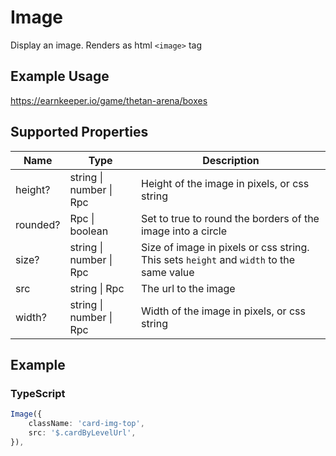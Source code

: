 # Image

Display an image. Renders as html `<image>` tag

## Example Usage

<https://earnkeeper.io/game/thetan-arena/boxes>

## Supported Properties

| Name     | Type                    | Description                                                                             |
| -------- | ----------------------- | --------------------------------------------------------------------------------------- |
| height?  | string \| number \| Rpc | Height of the image in pixels, or css string                                            |
| rounded? | Rpc \| boolean          | Set to true to round the borders of the image into a circle                             |
| size?    | string \| number \| Rpc | Size of image in pixels or css string. This sets `height` and `width` to the same value |
| src      | string \| Rpc           | The url to the image                                                                    |
| width?   | string \| number \| Rpc | Width of the image in pixels, or css string                                             |

## Example

### TypeScript

```typescript
Image({
    className: 'card-img-top',
    src: '$.cardByLevelUrl',
}),

```
